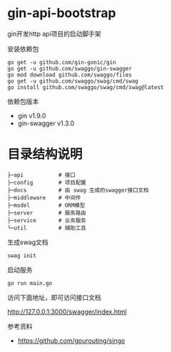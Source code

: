# gin-api-bootstrap

gin开发http api项目的启动脚手架

安装依赖包

```
go get -u github.com/gin-gonic/gin
go get -u github.com/swaggo/gin-swagger
go mod download github.com/swaggo/files
go get -u github.com/swaggo/swag/cmd/swag
go install github.com/swaggo/swag/cmd/swag@latest
```

依赖包版本

- gin v1.9.0
- gin-swagger v1.3.0

# 目录结构说明

```
├─api           # 接口
├─config        # 项目配置
├─docs          # 由 swag 生成的swagger接口文档
├─middleware    # 中间件
├─model         # ORM模型
├─server        # 服务路由
├─service       # 业务服务
└─util          # 辅助工具
```

生成swag文档

```
swag init
```

启动服务

```
go run main.go
```

访问下面地址，即可访问接口文档

http://127.0.0.1:3000/swagger/index.html


参考资料

- https://github.com/gourouting/singo
